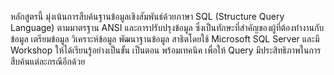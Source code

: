 หลักสูตรนี้ มุ่งเน้นการสืบค้นฐานข้อมูลเชิงสัมพันธ์ด้วยภาษา SQL (Structure Query Language) ตามมาตรฐาน ANSI และการปรับปรุงข้อมูล ซึ่งเป็นทักษะที่สำคัญของผู้ที่ต้องทำงานกับข้อมูล เตรียมข้อมูล วิเคราะห์ข้อมูล พัฒนาฐานข้อมูล สาธิตโดยใช้ Microsoft SQL Server และมี Workshop ให้ได้เรียนรู้อย่างเป็นขั้น เป็นตอน พร้อมเทคนิค เพื่อให้ Query มีประสิทธิภาพในการสืบค้นแต่ละกรณีอีกด้วย


